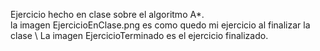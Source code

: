 Ejercicio hecho en clase sobre el algoritmo A*. \
la imagen EjercicioEnClase.png es como quedo mi ejercicio al finalizar la clase \ 
La imagen EjercicioTerminado es el ejercicio finalizado.